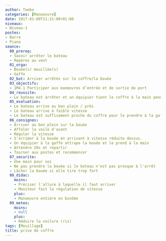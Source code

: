 ```yaml
---
author: Teebo
categories: [Manoeuvre]
date: 2017-01-09T11:21:00+01:00
niveaux:
- Niveau-1
postes:
- Barre
- Piano
seance:
  00_prereq:
  - Savoir arrêter le bateau
  - Repères au vent
  01_orga:
  - Bouée(s) mouillée(s)
  - Gaffe
  02_but: Arriver arrêtés sur le coffre/la bouée
  03_objectifs:
  - 1M4.1 Participer aux manœuvres d’entrée et de sortie de port
  04_reussite:
  - Le bateau est arrêter et un équipier tient le coffre à la main pendant 20s
  05_evaluation:
  - Le bateau arrive au bon plein / près
  - Le bateau arrive à faible vitesse
  - Le bateau est suffisament proche du coffre pour le prendre à la gaffe
  06_consignes:
  - Arriver au bon plein sur la bouée
  - Affaler la voile d'avant
  - Réguler la vitesse
  - S'arrimer à la bouée en arrivant à vitesse réduite dessus.
  - Un équipier à la gaffe attrape la bouée et le prend à la main
  - Attendre 20s et repartir
  - Tourner aux postes et recommencer
  07_securite:
  - Une main pour soi
  - Ne pas prendre la bouée si le bateau n'est pas presque à l'arrêt
  - Lâcher la bouée si elle tire trop fort
  08_didac:
    moins:
    - Préciser l'allure à laquelle il faut arriver
    - Moniteur fait la régulation de vitesse
    plus:
    - Manoeuvre entière en binôme
  09_meteo:
    moins:
    - null
    plus:
    - Réduire la voilure (ris)
tags: [Mouillage]
title: prise de coffre
---
```

